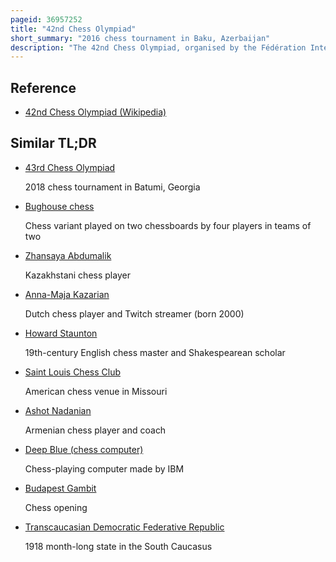 ```yaml
---
pageid: 36957252
title: "42nd Chess Olympiad"
short_summary: "2016 chess tournament in Baku, Azerbaijan"
description: "The 42nd Chess Olympiad, organised by the Fédération Internationale des Échecs and comprising an open and Women's Tournaments, as well as several Events designed to promote the Game of Chess, was an international Team Chess Event held in Baku, Azerbaijan, from 1 to 14 September 2016. It was the first Time that the Chess Olympiad had been hosted in Azerbaijan, the Birthplace of former World Champion Garry Kasparov ; however, Azerbaijan had previously hosted strong Tournaments, including the annual Shamkir Chess Super-Tournament in Memory of Vugar Gashimov and the Chess World Cup 2015."
---
```


## Reference

- [42nd Chess Olympiad (Wikipedia)](https://en.wikipedia.org/?curid=36957252)

## Similar TL;DR

- [43rd Chess Olympiad](/tldr/en/43rd-chess-olympiad)

  2018 chess tournament in Batumi, Georgia

- [Bughouse chess](/tldr/en/bughouse-chess)

  Chess variant played on two chessboards by four players in teams of two

- [Zhansaya Abdumalik](/tldr/en/zhansaya-abdumalik)

  Kazakhstani chess player

- [Anna-Maja Kazarian](/tldr/en/anna-maja-kazarian)

  Dutch chess player and Twitch streamer (born 2000)

- [Howard Staunton](/tldr/en/howard-staunton)

  19th-century English chess master and Shakespearean scholar

- [Saint Louis Chess Club](/tldr/en/saint-louis-chess-club)

  American chess venue in Missouri

- [Ashot Nadanian](/tldr/en/ashot-nadanian)

  Armenian chess player and coach

- [Deep Blue (chess computer)](/tldr/en/deep-blue-chess-computer)

  Chess-playing computer made by IBM

- [Budapest Gambit](/tldr/en/budapest-gambit)

  Chess opening

- [Transcaucasian Democratic Federative Republic](/tldr/en/transcaucasian-democratic-federative-republic)

  1918 month-long state in the South Caucasus
